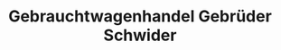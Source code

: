 ---
title: "Gebrauchtwagenhandel Gebrüder Schwider"
url: /bochum/gebrauchtwagenhandel-gebrueder-schwider/
shop: Autohaus
---